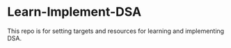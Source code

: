 # Learn-Implement-DSA
This repo is for setting targets and resources for learning and implementing DSA.
